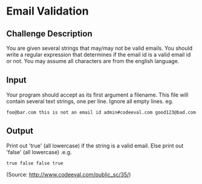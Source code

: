 # Email Validation

## Challenge Description

You are given several strings that may/may not be valid emails. You should write a regular expression that determines if the email id is a valid email id or not. You may assume all characters are from the english language.

## Input

Your program should accept as its first argument a filename. This file will contain several text strings, one per line. Ignore all empty lines. eg.

``foo@bar.com
this is not an email id
admin#codeeval.com
good123@bad.com
``

## Output

Print out 'true' (all lowercase) if the string is a valid email. Else print out 'false' (all lowercase) .e.g.

``true
false
false
true
``

(Source: http://www.codeeval.com/public_sc/35/)